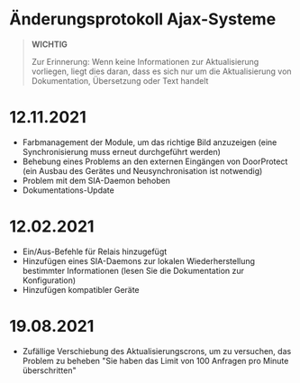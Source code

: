 # Änderungsprotokoll Ajax-Systeme

>**WICHTIG**
>
>Zur Erinnerung: Wenn keine Informationen zur Aktualisierung vorliegen, liegt dies daran, dass es sich nur um die Aktualisierung von Dokumentation, Übersetzung oder Text handelt

# 12.11.2021

- Farbmanagement der Module, um das richtige Bild anzuzeigen (eine Synchronisierung muss erneut durchgeführt werden)
- Behebung eines Problems an den externen Eingängen von DoorProtect (ein Ausbau des Gerätes und Neusynchronisation ist notwendig)
- Problem mit dem SIA-Daemon behoben
- Dokumentations-Update

# 12.02.2021

- Ein/Aus-Befehle für Relais hinzugefügt
- Hinzufügen eines SIA-Daemons zur lokalen Wiederherstellung bestimmter Informationen (lesen Sie die Dokumentation zur Konfiguration)
- Hinzufügen kompatibler Geräte

# 19.08.2021

- Zufällige Verschiebung des Aktualisierungscrons, um zu versuchen, das Problem zu beheben "Sie haben das Limit von 100 Anfragen pro Minute überschritten"
